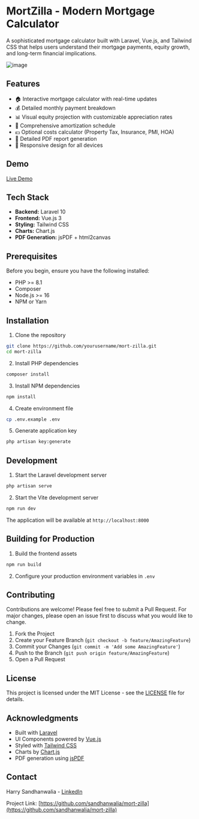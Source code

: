 # MortZilla - Modern Mortgage Calculator

A sophisticated mortgage calculator built with Laravel, Vue.js, and Tailwind CSS that helps users understand their mortgage payments, equity growth, and long-term financial implications.

![image](https://github.com/user-attachments/assets/6c09eaff-6969-427a-9fdb-c17f049d73f3)


## Features

- 🏠 Interactive mortgage calculator with real-time updates
- 💰 Detailed monthly payment breakdown
- 📊 Visual equity projection with customizable appreciation rates
- 📅 Comprehensive amortization schedule
- 💵 Optional costs calculator (Property Tax, Insurance, PMI, HOA)
- 📑 Detailed PDF report generation
- 📱 Responsive design for all devices

## Demo

[Live Demo](your-demo-link-here) <!-- Add your deployment link when available -->

## Tech Stack

- **Backend:** Laravel 10
- **Frontend:** Vue.js 3
- **Styling:** Tailwind CSS
- **Charts:** Chart.js
- **PDF Generation:** jsPDF + html2canvas

## Prerequisites

Before you begin, ensure you have the following installed:
- PHP >= 8.1
- Composer
- Node.js >= 16
- NPM or Yarn

## Installation

1. Clone the repository
```bash
git clone https://github.com/yourusername/mort-zilla.git
cd mort-zilla
```

2. Install PHP dependencies
```bash
composer install
```

3. Install NPM dependencies
```bash
npm install
```

4. Create environment file
```bash
cp .env.example .env
```

5. Generate application key
```bash
php artisan key:generate
```

## Development

1. Start the Laravel development server
```bash
php artisan serve
```

2. Start the Vite development server
```bash
npm run dev
```

The application will be available at `http://localhost:8000`

## Building for Production

1. Build the frontend assets
```bash
npm run build
```

2. Configure your production environment variables in `.env`

## Contributing

Contributions are welcome! Please feel free to submit a Pull Request. For major changes, please open an issue first to discuss what you would like to change.

1. Fork the Project
2. Create your Feature Branch (`git checkout -b feature/AmazingFeature`)
3. Commit your Changes (`git commit -m 'Add some AmazingFeature'`)
4. Push to the Branch (`git push origin feature/AmazingFeature`)
5. Open a Pull Request

## License

This project is licensed under the MIT License - see the [LICENSE](LICENSE) file for details.

## Acknowledgments

- Built with [Laravel](https://laravel.com)
- UI Components powered by [Vue.js](https://vuejs.org)
- Styled with [Tailwind CSS](https://tailwindcss.com)
- Charts by [Chart.js](https://www.chartjs.org)
- PDF generation using [jsPDF](https://github.com/parallax/jsPDF)

## Contact

Harry Sandhanwalia - [LinkedIn](https://www.linkedin.com/in/sandhanwalia/)

Project Link: [https://github.com/sandhanwalia/mort-zilla](https://github.com/sandhanwalia/mort-zilla)
